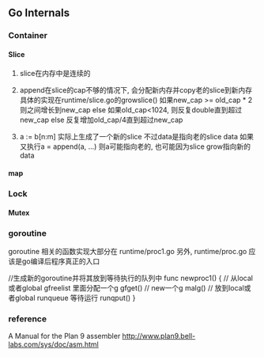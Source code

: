 ## Go Internals

### Container

#### Slice

1. slice在内存中是连续的

2. append在slice的cap不够的情况下, 会分配新内存并copy老的slice到新内存
具体的实现在runtime/slice.go的growslice()
如果new_cap >= old_cap * 2 则之间增长到new_cap
else 如果old_cap<1024, 则反复double直到超过new_cap
else 反复增加old_cap/4直到超过new_cap

3. a := b[n:m] 实际上生成了一个新的slice 不过data是指向老的slice data
如果又执行a = append(a, ...) 则a可能指向老的, 也可能因为slice grow指向新的data

#### map

### Lock

#### Mutex

### goroutine

goroutine 相关的函数实现大部分在
runtime/proc1.go
另外, runtime/proc.go 应该是go编译后程序真正的入口

//生成新的goroutine并将其放到等待执行的队列中
func newproc1() {
  // 从local或者global gfreelist 里面分配一个g
  gfget()
  // new一个g
  malg()
  // 放到local或者global runqueue 等待运行
  runqput()
}

### reference

A Manual for the Plan 9 assembler
http://www.plan9.bell-labs.com/sys/doc/asm.html

